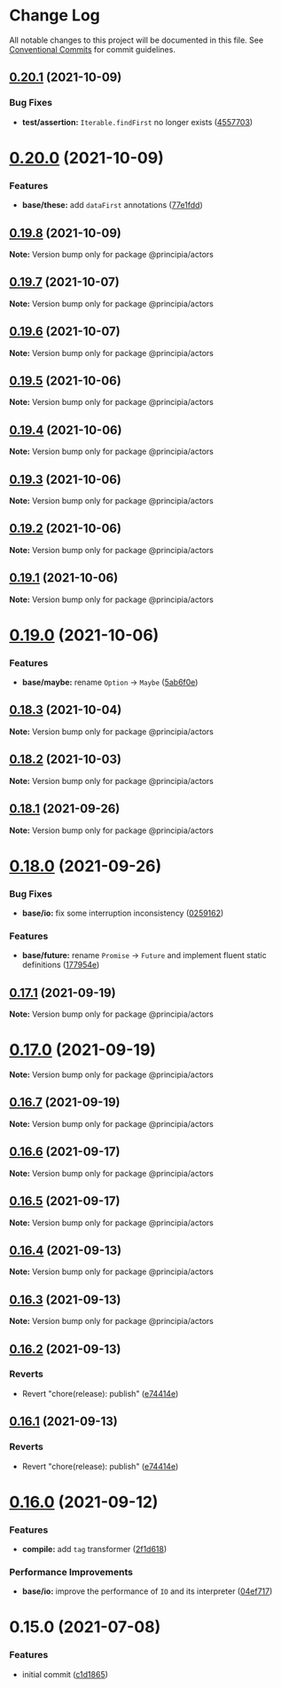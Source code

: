 # Change Log

All notable changes to this project will be documented in this file.
See [Conventional Commits](https://conventionalcommits.org) for commit guidelines.

## [0.20.1](https://github.com/0x706b/principia.ts/compare/@principia/actors@0.20.0...@principia/actors@0.20.1) (2021-10-09)


### Bug Fixes

* **test/assertion:** `Iterable.findFirst` no longer exists ([4557703](https://github.com/0x706b/principia.ts/commit/45577031d470df43abb922081e805458e1f97544))





# [0.20.0](https://github.com/0x706b/principia.ts/compare/@principia/actors@0.19.8...@principia/actors@0.20.0) (2021-10-09)


### Features

* **base/these:** add `dataFirst` annotations ([77e1fdd](https://github.com/0x706b/principia.ts/commit/77e1fdda4d4d4e7a2542bde78655589597441d50))





## [0.19.8](https://github.com/0x706b/principia.ts/compare/@principia/actors@0.19.7...@principia/actors@0.19.8) (2021-10-09)

**Note:** Version bump only for package @principia/actors





## [0.19.7](https://github.com/0x706b/principia.ts/compare/@principia/actors@0.19.6...@principia/actors@0.19.7) (2021-10-07)

**Note:** Version bump only for package @principia/actors





## [0.19.6](https://github.com/0x706b/principia.ts/compare/@principia/actors@0.19.5...@principia/actors@0.19.6) (2021-10-07)

**Note:** Version bump only for package @principia/actors





## [0.19.5](https://github.com/0x706b/principia.ts/compare/@principia/actors@0.19.4...@principia/actors@0.19.5) (2021-10-06)

**Note:** Version bump only for package @principia/actors





## [0.19.4](https://github.com/0x706b/principia.ts/compare/@principia/actors@0.19.3...@principia/actors@0.19.4) (2021-10-06)

**Note:** Version bump only for package @principia/actors





## [0.19.3](https://github.com/0x706b/principia.ts/compare/@principia/actors@0.19.2...@principia/actors@0.19.3) (2021-10-06)

**Note:** Version bump only for package @principia/actors





## [0.19.2](https://github.com/0x706b/principia.ts/compare/@principia/actors@0.19.1...@principia/actors@0.19.2) (2021-10-06)

**Note:** Version bump only for package @principia/actors





## [0.19.1](https://github.com/0x706b/principia.ts/compare/@principia/actors@0.19.0...@principia/actors@0.19.1) (2021-10-06)

**Note:** Version bump only for package @principia/actors





# [0.19.0](https://github.com/0x706b/principia.ts/compare/@principia/actors@0.18.3...@principia/actors@0.19.0) (2021-10-06)


### Features

* **base/maybe:** rename `Option` -> `Maybe` ([5ab6f0e](https://github.com/0x706b/principia.ts/commit/5ab6f0ee8b8ba03bc839dead064498d018667ebb))





## [0.18.3](https://github.com/0x706b/principia.ts/compare/@principia/actors@0.18.2...@principia/actors@0.18.3) (2021-10-04)

**Note:** Version bump only for package @principia/actors





## [0.18.2](https://github.com/0x706b/principia.ts/compare/@principia/actors@0.18.1...@principia/actors@0.18.2) (2021-10-03)

**Note:** Version bump only for package @principia/actors





## [0.18.1](https://github.com/0x706b/principia.ts/compare/@principia/actors@0.18.0...@principia/actors@0.18.1) (2021-09-26)

**Note:** Version bump only for package @principia/actors





# [0.18.0](https://github.com/0x706b/principia.ts/compare/@principia/actors@0.17.1...@principia/actors@0.18.0) (2021-09-26)


### Bug Fixes

* **base/io:** fix some interruption inconsistency ([0259162](https://github.com/0x706b/principia.ts/commit/025916259ae1c2c687e5ccc564e6db57a337d75e))


### Features

* **base/future:** rename `Promise` -> `Future` and implement fluent static definitions ([177954e](https://github.com/0x706b/principia.ts/commit/177954e0690bbaca511aa71b38f7c6ea303b160c))





## [0.17.1](https://github.com/0x706b/principia.ts/compare/@principia/actors@0.17.0...@principia/actors@0.17.1) (2021-09-19)

**Note:** Version bump only for package @principia/actors





# [0.17.0](https://github.com/0x706b/principia.ts/compare/@principia/actors@0.16.7...@principia/actors@0.17.0) (2021-09-19)

**Note:** Version bump only for package @principia/actors





## [0.16.7](https://github.com/0x706b/principia.ts/compare/@principia/actors@0.16.6...@principia/actors@0.16.7) (2021-09-19)

**Note:** Version bump only for package @principia/actors





## [0.16.6](https://github.com/0x706b/principia.ts/compare/@principia/actors@0.16.5...@principia/actors@0.16.6) (2021-09-17)

**Note:** Version bump only for package @principia/actors





## [0.16.5](https://github.com/0x706b/principia.ts/compare/@principia/actors@0.16.4...@principia/actors@0.16.5) (2021-09-17)

**Note:** Version bump only for package @principia/actors





## [0.16.4](https://github.com/0x706b/principia.ts/compare/@principia/actors@0.16.3...@principia/actors@0.16.4) (2021-09-13)

**Note:** Version bump only for package @principia/actors





## [0.16.3](https://github.com/0x706b/principia.ts/compare/@principia/actors@0.16.2...@principia/actors@0.16.3) (2021-09-13)

**Note:** Version bump only for package @principia/actors





## [0.16.2](https://github.com/0x706b/principia.ts/compare/@principia/actors@0.16.1...@principia/actors@0.16.2) (2021-09-13)


### Reverts

* Revert "chore(release): publish" ([e74414e](https://github.com/0x706b/principia.ts/commit/e74414effa51392092770ecd542b55608dbb1201))





## [0.16.1](https://github.com/0x706b/principia.ts/compare/@principia/actors@0.16.1...@principia/actors@0.16.1) (2021-09-13)


### Reverts

* Revert "chore(release): publish" ([e74414e](https://github.com/0x706b/principia.ts/commit/e74414effa51392092770ecd542b55608dbb1201))





# [0.16.0](https://github.com/0x706b/principia.ts/compare/@principia/actors@0.15.0...@principia/actors@0.16.0) (2021-09-12)


### Features

* **compile:** add `tag` transformer ([2f1d618](https://github.com/0x706b/principia.ts/commit/2f1d6186a69804b169d7dc2eb96346d612fd3582))


### Performance Improvements

* **base/io:** improve the performance of `IO` and its interpreter ([04ef717](https://github.com/0x706b/principia.ts/commit/04ef717d293ba83cce4d49c21e6abd0848a81c75))





# 0.15.0 (2021-07-08)


### Features

* initial commit ([c1d1865](https://github.com/0x706b/principia.ts/commit/c1d1865d93b8c7762c4cdfa912360f467c0bae02))
